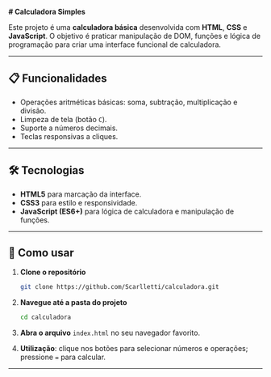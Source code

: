 **# Calculadora Simples**

Este projeto é uma **calculadora básica** desenvolvida com **HTML**, **CSS** e **JavaScript**. O objetivo é praticar manipulação de DOM, funções e lógica de programação para criar uma interface funcional de calculadora.

---

## 📋 Funcionalidades

* Operações aritméticas básicas: soma, subtração, multiplicação e divisão.
* Limpeza de tela (botão `C`).
* Suporte a números decimais.
* Teclas responsivas a cliques.

---

## 🛠 Tecnologias

* **HTML5** para marcação da interface.
* **CSS3** para estilo e responsividade.
* **JavaScript (ES6+)** para lógica de calculadora e manipulação de funções.

---

## 🚀 Como usar

1. **Clone o repositório**

   ```bash
   git clone https://github.com/Scarlletti/calculadora.git
   ```

2. **Navegue até a pasta do projeto**

   ```bash
   cd calculadora
   ```

3. **Abra o arquivo** `index.html` no seu navegador favorito.

4. **Utilização**: clique nos botões para selecionar números e operações; pressione `=` para calcular.

---
